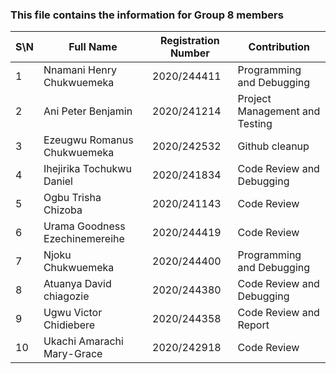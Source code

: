 ### This file contains the information for Group 8 members


|  S\N     | Full Name | Registration Number | Contribution |
| ---      | ---       | ---      | ---       |
| 1 | Nnamani Henry Chukwuemeka   | 2020/244411 | Programming and Debugging
| 2 | Ani Peter Benjamin | 2020/241214 | Project Management and Testing
| 3 | Ezeugwu Romanus Chukwuemeka | 2020/242532 | Github cleanup|
| 4 | Ihejirika Tochukwu Daniel  | 2020/241834 | Code Review and Debugging|
| 5 | Ogbu Trisha Chizoba | 2020/241143 | Code Review |
| 6 | Urama Goodness Ezechinemereihe | 2020/244419 | Code Review |
| 7 | Njoku Chukwuemeka | 2020/244400 | Programming and Debugging|
| 8 | Atuanya David chiagozie | 2020/244380 | Code Review and Debugging|
| 9 | Ugwu Victor Chidiebere   | 2020/244358 | Code Review and Report |
| 10| Ukachi Amarachi Mary-Grace| 2020/242918 | Code Review|
